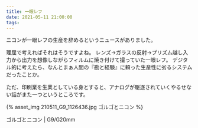 ```yaml
---
title: 一眼レフ
date: 2021-05-11 21:00:00
tags:
---
```


ニコンが一眼レフの生産を辞めるというニュースがありました。

理屈で考えればそれはそうですよね。
レンズ→ガラスの反射→プリズム越し入力から出力を想像しながらフィルムに焼き付けて撮っていた一眼レフ。
デジタル的に考えたら、なんとまぁ人間の『勘と経験』に頼った生産性に劣るシステムだったことか。

ただ、印刷業を生業としている身とすると、アナログが駆逐されていくやるせない話がまた一つというところです。

{% asset_img 210511_G9_1126436.jpg ゴルゴとニコン %}

ゴルゴとニコン | G9/G20mm 